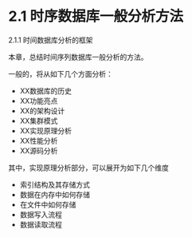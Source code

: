 # 2.1 时序数据库一般分析方法

2.1.1 时间数据库分析的框架

本章，总结时间序列数据库一般分析的方法。

一般的，将从如下几个方面分析：

* XX数据库的历史
* XX功能亮点
* XX的架构设计
* XX集群模式
* XX实现原理分析
* XX性能分析
* XX源码分析

其中，实现原理分析部分，可以展开为如下几个维度

* 索引结构及其存储方式
* 数据在内存中如何存储
* 在文件中如何存储
* 数据写入流程
* 数据读取流程